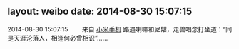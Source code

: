 layout: weibo
date: 2014-08-30 15:07:15
---
2014-08-30 15:07:15  &nbsp;&nbsp;&nbsp;&nbsp;&nbsp;&nbsp; 来自 <a href="http://app.weibo.com/t/feed/22zMnn" rel="nofollow">小米手机</a>
路遇喇嘛和尼姑，走兽唱念打坐道：“同是天涯沦落人，相逢何必曾相识”…… ​​​
